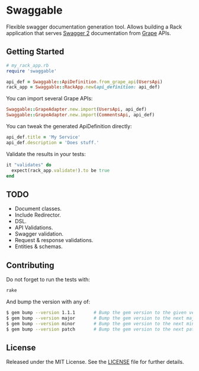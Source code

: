 # Swaggable

Flexible swagger documentation generation tool.
Allows building a Rack application that 
serves [Swagger 2](http://swagger.io/) documentation 
from [Grape](https://github.com/intridea/grape) APIs.


## Getting Started

```ruby
# my_rack_app.rb
require 'swaggable'

api_def = Swaggable::ApiDefinition.from_grape_api(UsersApi)
rack_app = Swaggable::RackApp.new(api_definition: api_def)
```

You can import several Grape APIs:

```ruby
Swaggable::GrapeAdapter.new.import(UsersApi, api_def)
Swaggable::GrapeAdapter.new.import(CommentsApi, api_def)
```

You can tweak the generated ApiDefinition directly:

```ruby
api_def.title = 'My Service'
api_def.description = 'Does stuff.'
```

Validate the results in your tests:

```ruby
it "validates" do
  expect(rack_app.validate!).to be true
end
```

## TODO

* Document classes.
* Include Redirector.
* DSL.
* API Validations.
* Swagger validation.
* Request & response validations.
* Entities & schemas.


## Contributing

Do not forget to run the tests with:

```bash
rake
```


And bump the version with any of:

```bash
$ gem bump --version 1.1.1       # Bump the gem version to the given version number
$ gem bump --version major       # Bump the gem version to the next major level (e.g. 0.0.1 to 1.0.0)
$ gem bump --version minor       # Bump the gem version to the next minor level (e.g. 0.0.1 to 0.1.0)
$ gem bump --version patch       # Bump the gem version to the next patch level (e.g. 0.0.1 to 0.0.2)
```


## License

Released under the MIT License.
See the [LICENSE](LICENSE.txt) file for further details.

